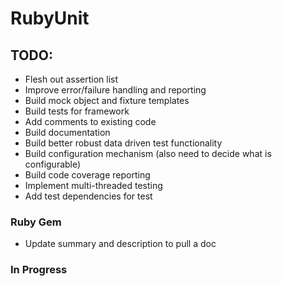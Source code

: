 RubyUnit
========

## TODO:

* Flesh out assertion list
* Improve error/failure handling and reporting
* Build mock object and fixture templates
* Build tests for framework
* Add comments to existing code
* Build documentation
* Build better robust data driven test functionality
* Build configuration mechanism (also need to decide what is configurable)
* Build code coverage reporting
* Implement multi-threaded testing
* Add test dependencies for test

### Ruby Gem
* Update summary and description to pull a doc

### In Progress
